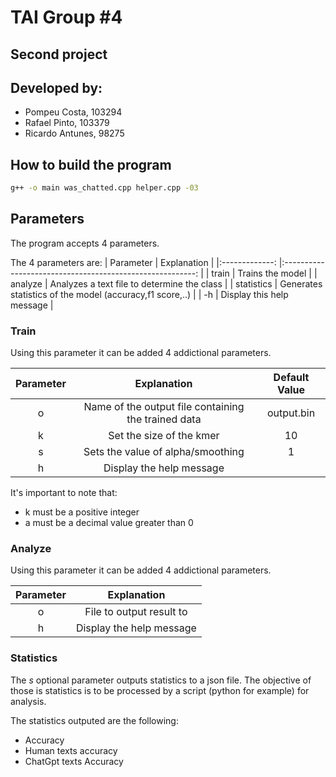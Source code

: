 # TAI Group #4
## Second project
## Developed by:
- Pompeu Costa, 103294
- Rafael Pinto, 103379
- Ricardo Antunes, 98275

## How to build the program
```bash
g++ -o main was_chatted.cpp helper.cpp -03

```

## Parameters
The program accepts 4 parameters.

The 4 parameters are:
| Parameter 	   |            Explanation    	                                | 
|:-------------: |:--------------------------------------------------------:	|
|     train      |     Trains the model    	                                  |
|     analyze    |  Analyzes a text file to determine the class               |
|     statistics |  Generates statistics of the model (accuracy,f1 score,..) 	|
|     -h     	   |         Display this help message                        	|

### Train
  Using this parameter it can be added 4 addictional parameters.

| Parameter 	|                 Explanation                          | Default Value 	|
|:---------:	|:---------------------------------------------------: |:-------------:	|
|     o     	|  Name of the output file containing the trained data |  output.bin   	|
|     k     	|     Set the size of the kmer           	             |     10        	|
|     s     	|     Sets the value of alpha/smoothing 	             |     1       	  |
|     h     	|     Display the help message       	                 |              	|


It's important to note that:
- k must be a positive integer
- a must be a decimal value greater than 0

### Analyze

  Using this parameter it can be added 4 addictional parameters.

| Parameter 	|              Explanation               |
|:---------:	|:-------------------------------------: |
|     o     	|   File to output result to             |
|     h     	|     Display the help message           |



### Statistics
The *s* optional parameter outputs statistics to a json file. The objective of those is statistics is to be processed by a script (python for example) for analysis.

The statistics outputed are the following:
- Accuracy
- Human texts accuracy
- ChatGpt texts Accuracy
